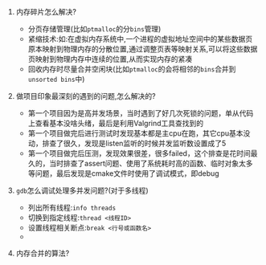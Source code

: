 1. 内存碎片怎么解决?
    * 分页存储管理(比如`ptmalloc`的分`bins`管理)
    * 紧缩技术:如:在虚拟内存系统中,一个进程的虚拟地址空间中的某些数据页原本映射到物理内存的分散位置,通过调整页表等映射关系,可以将这些数据页映射到物理内存中连续的位置,从而实现内存的紧凑
    * 回收内存时尽量合并空闲块(比如`ptmalloc`的会将相邻的`bins`合并到`unsorted bins`中)
2. 做项目印象最深刻的遇到的问题,怎么解决的?
    * 第一个项目因为是高并发场景，当时遇到了好几次死锁的问题，单从代码上查看基本没啥头绪，最后是利用Valgrind工具查找到的
    * 第一个项目做完后进行测试时发现基本都是主cpu在跑，其它cpu基本没动，排查了很久，发现是listen监听的时候并发监听数设置成了5
    * 第一个项目做完后压测，发现效果很差，很多failed，这个排查是花时间最久的，当时排查了assert问题、使用了系统耗时高的函数、临时对象太多等问题，最后发现是cmake文件时使用了调试模式，即debug
3. `gdb`怎么调试处理多并发问题?(对于多线程)
   * 列出所有线程:`info threads`
   * 切换到指定线程:`thread <线程ID>`
   * 设置线程相关断点:`break <行号或函数名>`
   * 

4. 内存合并的算法?